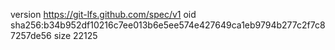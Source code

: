 version https://git-lfs.github.com/spec/v1
oid sha256:b34b952df10216c7ee013b6e5ee574e427649ca1eb9794b277c2f7c87257de56
size 22125
